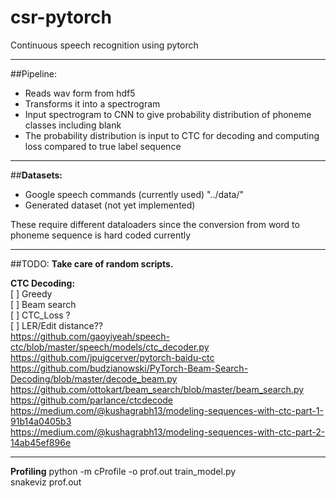 # csr-pytorch
 Continuous speech recognition using pytorch

---

##Pipeline:

* Reads wav form from hdf5  
* Transforms it into a spectrogram
* Input spectrogram to CNN to give probability distribution of phoneme classes including blank
* The probability distribution is input to CTC for decoding and computing loss compared to true label sequence

---

##**Datasets:**
* Google speech commands (currently used) "../data/"
* Generated dataset  (not yet implemented)

These require different dataloaders since the conversion from word to phoneme sequence is hard coded currently


---
##TODO:
**Take care of random scripts.**


**CTC Decoding:**  
[ ] Greedy  
[ ] Beam search  
[ ] CTC_Loss ?  
[ ] LER/Edit distance??  
https://github.com/gaoyiyeah/speech-ctc/blob/master/speech/models/ctc_decoder.py  
https://github.com/jpuigcerver/pytorch-baidu-ctc  
https://github.com/budzianowski/PyTorch-Beam-Search-Decoding/blob/master/decode_beam.py  
https://github.com/ottokart/beam_search/blob/master/beam_search.py  
https://github.com/parlance/ctcdecode  
https://medium.com/@kushagrabh13/modeling-sequences-with-ctc-part-1-91b14a0405b3  
https://medium.com/@kushagrabh13/modeling-sequences-with-ctc-part-2-14ab45ef896e  

---
**Profiling**
python -m cProfile -o prof.out train_model.py  
snakeviz prof.out  
